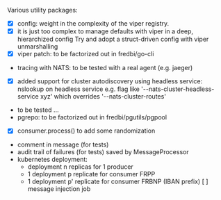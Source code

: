 Various utility packages:
* [x] config: weight in the complexity of the viper registry.
* [x] it is just too complex to manage defaults with viper in a deep, hierarchized config
  Try and adopt a struct-driven config with viper unmarshalling
* [x] viper patch: to be factorized out in fredbi/go-cli
* tracing with NATS: to be tested with a real agent (e.g. jaeger)
* [x] added support for cluster autodiscovery using headless service: nslookup on headless service
  e.g. flag like '--nats-cluster-headless-service xyz' which overrides '--nats-cluster-routes'
* to be tested ...
* pgrepo: to be factorized out in fredbi/pgutils/pgpool
* [x] consumer.process() to add some randomization
* comment in message (for tests)
* audit trail of failures (for tests) saved by MessageProcessor
* kubernetes deployment:
  - deployment n replicas for 1 producer
  - 1 deployment p replicate for consumer FRPP
  - 1 deployment p' replicate for consumer FRBNP (IBAN prefix)
  [ ] message injection job

